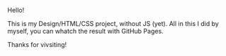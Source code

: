 Hello!

This is my Design/HTML/CSS project, without JS (yet).
All in this I did by myself, you can whatch the result with GitHub Pages.

Thanks for vivsiting!
